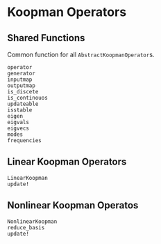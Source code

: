 # Koopman Operators

## Shared Functions

Common function for all `AbstractKoopmanOperator`s.

```@docs
operator
generator
inputmap
outputmap
is_discete
is_continouos
updateable
isstable
eigen
eigvals
eigvecs
modes
frequencies
```

## Linear Koopman Operators

```@docs
LinearKoopman
update!
```

## Nonlinear Koopman Operatos

```@docs
NonlinearKoopman
reduce_basis
update!
```
